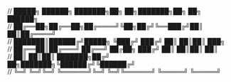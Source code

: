 //  █████╗ ██████╗ ███████╗██╗  ██╗███████╗██╗   ██╗ ██████╗   
// ██╔══██╗██╔══██╗██╔════╝╚██╗██╔╝╚══███╔╝██║   ██║██╔════╝   
// ███████║██████╔╝█████╗   ╚███╔╝   ███╔╝ ██║   ██║██║  ███╗  
// ██╔══██║██╔═══╝ ██╔══╝   ██╔██╗  ███╔╝  ██║   ██║██║   ██║  
// ██║  ██║██║     ███████╗██╔╝ ██╗███████╗╚██████╔╝╚██████╔╝  
// ╚═╝  ╚═╝╚═╝     ╚══════╝╚═╝  ╚═╝╚══════╝ ╚═════╝  ╚═════╝   
